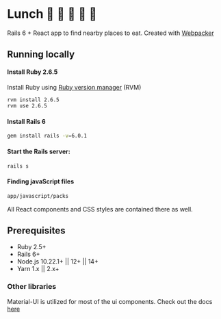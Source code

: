 # Lunch 🍔 🌮 🍕 🥗 🍱

Rails 6 + React app to find nearby places to eat. Created with [Webpacker](https://github.com/rails/webpacker)

## Running locally
#### Install Ruby 2.6.5
Install Ruby using [Ruby version manager](https://rvm.io/) (RVM)
```bash
rvm install 2.6.5
rvm use 2.6.5
```
#### Install Rails 6
```bash
gem install rails -v=6.0.1
```

#### Start the Rails server:
```bash
rails s
```
#### Finding javaScript files
```bash
app/javascript/packs
```
All React components and CSS styles are contained there as well.

## Prerequisites
* Ruby 2.5+
* Rails 6+
* Node.js 10.22.1+ || 12+ || 14+
* Yarn 1.x || 2.x+

### Other libraries
Material-UI is utilized for most of the ui components. Check out the docs [here](https://material-ui.com/)
